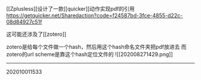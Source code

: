 [[Zplusless]]设计了一款[[quicker]]动作实现pdf的引用
https://getquicker.net/Sharedaction?code=f24587bd-3fce-4855-d22c-08d84927c51f

这可能还涉及了[[zotero]]

zotero是给每个文件做一个hash，然后用这个hash命名文件夹把pdf放进去
而zotero的url scheme是靠这个hash定位文件的
![[202008271429.png]]

---

202010011533